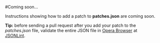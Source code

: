 #Coming soon...

Instructions showing how to add a patch to **patches.json** are coming soon.

**Tip:** before sending a pull request after you add your patch to the *patches.json* file, validate the entire JSON file in [Opera Browser](http://www.opera.com) at [JSONLint](http://jsonlint.com).